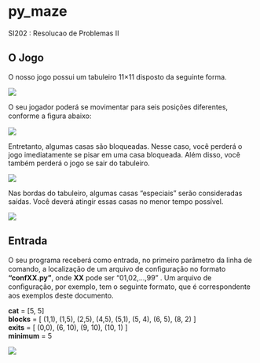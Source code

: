 # py_maze
SI202 : Resolucao de Problemas II 
<h2>O Jogo</h2> 
<p>O nosso jogo possui um tabuleiro 11×11 disposto da seguinte forma.</p>
<img src = "https://user-images.githubusercontent.com/37659078/47247410-cb7b0080-d3d9-11e8-8755-735e6f2179b3.png"/>
<p>O seu jogador poderá se movimentar para seis posições diferentes, conforme a ﬁgura abaixo:</p>
<img src="https://user-images.githubusercontent.com/37659078/47247430-011fe980-d3da-11e8-9453-d411a635fe78.png"/>
<p>Entretanto, algumas casas são bloqueadas. Nesse caso, você perderá o jogo imediatamente se pisar em uma casa bloqueada. Além disso, você também perderá o jogo se sair do tabuleiro.</p>
<img src="https://user-images.githubusercontent.com/37659078/47247437-0e3cd880-d3da-11e8-80f8-6b9e12fcbb72.png"/>
<p>Nas bordas do tabuleiro, algumas casas “especiais” serão consideradas saídas. Você deverá atingir essas casas no menor tempo possível.<p>
<img src="https://user-images.githubusercontent.com/37659078/47247442-1563e680-d3da-11e8-8efc-3ff97afc456f.png"/>
<h2>Entrada</h2>
<p>
O seu programa receberá como entrada, no primeiro parâmetro da linha de comando, a localização de um arquivo de conﬁguração no formato <b>“confXX.py”</b>, onde <b>XX</b> pode ser “01,02,...,99” . Um arquivo de conﬁguração, por exemplo, tem o seguinte formato, que é correspondente aos exemplos deste documento.
</p>

<p>
<b>cat</b> = [5, 5] <br />
<b>blocks</b> = [ (1,1), (1,5), (2,5), (4,5), (5,1), (5, 4), (6, 5), (8, 2) ]<br /> 
<b>exits</b> = [ (0,0), (6, 10), (9, 10), (10, 1) ] <br />
<b>minimum</b> = 5
</p>
<img src="https://user-images.githubusercontent.com/37659078/47247449-1f85e500-d3da-11e8-9882-672486432747.png"/>
